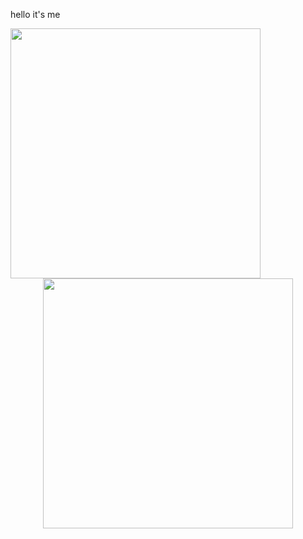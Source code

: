 hello it's me

<center>
      <div>     
            <td>
                  <img width="400px" align="left" src="https://github-readme-stats.vercel.app/api/top-langs/?username=yanagi-ori&hide=html&hide_border=true&layout=compact" /> 
            </td>
            <td>
                  <a href="https://wakatime.com"><img width="400px" src="https://wakatime.com/share/@yanagiori/a5d1575f-f0cb-4487-9911-b08b24001496.png" /></a>
            </td>
      </div>
</center>
